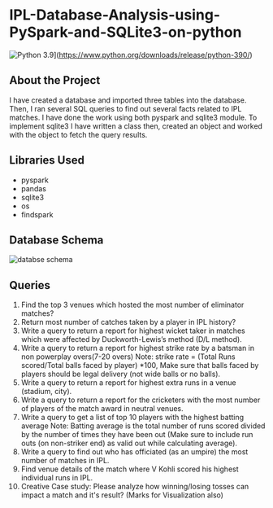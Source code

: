 # IPL-Database-Analysis-using-PySpark-and-SQLite3-on-python

![Python 3.9](https://img.shields.io/badge/python-3.9-blue.svg)](https://www.python.org/downloads/release/python-390/)

## About the Project

I have created a database and imported three tables into the database. Then, I ran several SQL queries to find out several facts related to IPL matches. I have done the work using both pyspark and sqlite3 module. To implement sqlite3 I have written a class then, created an object and worked with the object to fetch the query results.

## Libraries Used

- pyspark
- pandas
- sqlite3
- os
- findspark

## Database Schema

![databse schema](https://github.com/Souryadipstan/IPL-Database-Analysis-using-PySpark-and-SQLite3-on-python/blob/ipl_dataset_2/ipl_dataset_schema.jpg?raw=true)

## Queries

1. Find the top 3 venues which hosted the most number of eliminator matches?
2. Return most number of catches taken by a player in IPL history?
3. Write a query to return a report for highest wicket taker in matches which were affected by Duckworth-Lewis’s method (D/L method).
4. Write a query to return a report for highest strike rate by a batsman in non powerplay overs(7-20 overs)
Note: strike rate = (Total Runs scored/Total balls faced by player) *100, Make sure that balls faced by players should be legal delivery (not wide balls or no balls).
5. Write a query to return a report for highest extra runs in a venue (stadium, city).
6. Write a query to return a report for the cricketers with the most number of players of the match award in neutral venues.
7. Write a query to get a list of top 10 players with the highest batting average Note: Batting average is the total number of runs scored divided by the number of times they have been out (Make sure to include run outs (on non-striker end) as valid out while calculating average).
8. Write a query to find out who has officiated (as an umpire) the most number of matches in IPL.
9. Find venue details of the match where V Kohli scored his highest individual runs in IPL.
10. Creative Case study:
Please analyze how winning/losing tosses can impact a match and it's result? (Marks for Visualization also)
